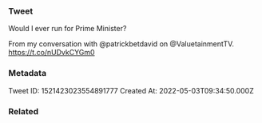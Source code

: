 ### Tweet
Would I ever run for Prime Minister?

From my conversation with @patrickbetdavid on @ValuetainmentTV. https://t.co/nUDvkCYGm0

### Metadata
Tweet ID: 1521423023554891777
Created At: 2022-05-03T09:34:50.000Z

### Related

